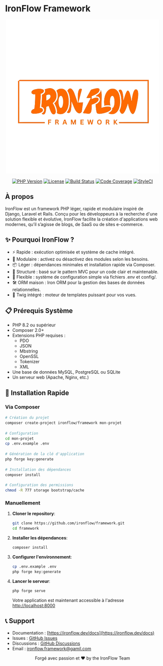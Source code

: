 # IronFlow Framework

<div align="center">

![IronFlow Logo](./Ironflow.png)

[![PHP Version](https://img.shields.io/badge/PHP-8.2+-blue.svg)](https://php.net)
[![License](https://img.shields.io/badge/license-MIT-green.svg)](LICENSE)
[![Build Status](https://github.com/ironflow/framework/workflows/CI/badge.svg)](https://github.com/ironflow/framework/actions)
[![Code Coverage](https://codecov.io/gh/ironflow/framework/branch/main/graph/badge.svg)](https://codecov.io/gh/ironflow/framework)
[![StyleCI](https://github.styleci.io/repos/ironflow/framework/shield?branch=main)](https://github.styleci.io/repos/ironflow/framework)

</div>

## À propos
IronFlow est un framework PHP léger, rapide et modulaire inspiré de Django, Laravel et Rails. Conçu pour les développeurs à la recherche d'une solution flexible et évolutive, IronFlow facilite la création d'applications web modernes, qu’il s’agisse de blogs, de SaaS ou de sites e-commerce.

## ✨ Pourquoi IronFlow ?
- ⚡ Rapide : exécution optimisée et système de cache intégré.
- 🧩 Modulaire : activez ou désactivez des modules selon les besoins.
- 📦 Léger : dépendances minimales et installation rapide via Composer.
- 📂 Structuré : basé sur le pattern MVC pour un code clair et maintenable.
- 🔧 Flexible : système de configuration simple via fichiers .env et config/.
- 🛠️ ORM maison : Iron ORM pour la gestion des bases de données relationnelles.
- 🎨 Twig intégré : moteur de templates puissant pour vos vues.

## 📋 Prérequis Système

- PHP 8.2 ou supérieur
- Composer 2.0+
- Extensions PHP requises :
  - PDO
  - JSON
  - Mbstring
  - OpenSSL
  - Tokenizer
  - XML
- Une base de données MySQL, PostgreSQL ou SQLite
- Un serveur web (Apache, Nginx, etc.)

## 🚀 Installation Rapide

### Via Composer

```bash
# Création du projet
composer create-project ironflow/framework mon-projet

# Configuration
cd mon-projet
cp .env.example .env

# Génération de la clé d'application
php forge key:generate

# Installation des dépendances
composer install

# Configuration des permissions
chmod -R 777 storage bootstrap/cache
```

### Manuellement

1. **Cloner le repository**:

   ```bash
   git clone https://github.com/ironflow/framework.git
   cd framework
   ```

2. **Installer les dépendances**:

   ```bash
   composer install
   ```

3. **Configurer l'environnement**:

   ```bash
   cp .env.example .env
   php forge key:generate
   ```

4. **Lancer le serveur**:

   ```bash
   php forge serve
   ```

   Votre application est maintenant accessible à l'adresse [http://localhost:8000](http://localhost:8000)

## 📞 Support

- Documentation : [https://ironflow.dev/docs](https://ironflow.dev/docs)
- Issues : [GitHub Issues](https://github.com/ironflow-framework/framework/issues)
- Discussions : [GitHub Discussions](https://github.com/ironflow-framework/framework/discussions)
- Email : ironflow.framework@gamil.com
<div align="center">
Forgé avec passion et ❤️ by the IronFlow Team
</div>
